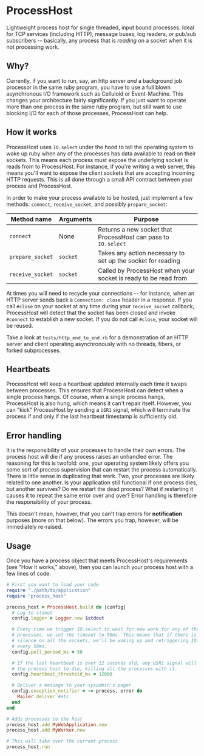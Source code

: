 # ProcessHost

Lightweight process host for single threaded, input bound processes. Ideal for TCP services (including HTTP), message buses, log readers, or pub/sub subscribers -- basically, any process that is *reading* on a socket when it is not processing work.

## Why?

Currently, if you want to run, say, an http server *and* a background job processor in the same ruby program, you have to use a full blown asynchronous I/O framework such as Celluloid or Event-Machine.  This changes your architecture fairly significantly.  If you just want to operate more than one process in the same ruby program, but still want to use blocking I/O for each of those processes, ProcessHost can help.

## How it works

ProcessHost uses `IO.select` under the hood to tell the operating system to wake up ruby when any of the processes has data available to read on their sockets. This means each process must expose the underlying socket is reads from to ProcessHost. For instance, if you're writing a web server, this means you'll want to expose the client sockets that are accepting incoming HTTP requests. This is all done through a small API contract between your process and ProcessHost.

In order to make your process available to be hosted, just implement a few methods: `connect`, `receive_socket`, and possibly `prepare_socket`:

| Method name      | Arguments | Purpose                                                         |
| ---------------- | --------- | --------------------------------------------------------------- |
| `connect`        | None      | Returns a new socket that ProcessHost can pass to `IO.select`   |
| `prepare_socket` | `socket`  | Takes any action necessary to set up the socket for reading     |
| `receive_socket` | `socket`  | Called by ProcessHost when your socket is ready to be read from |

At times you will need to recycle your connections -- for instance, when an HTTP server sends back a `Connection: close` header in a response. If you call `#close` on your socket at any time during your `receive_socket` callback, ProcessHost will detect that the socket has been closed and invoke `#connect` to establish a new socket. If you do not call `#close`, your socket will be reused.

Take a look at `tests/http_end_to_end.rb` for a demonstration of an HTTP server and client operating asynchronously with no threads, fibers, or forked subprocesses.

## Heartbeats

ProcessHost will keep a heartbeat updated internally each time it swaps between processes. This ensures that ProcessHost can detect when a single process hangs. Of course, when a single process hangs, ProcessHost is also hung, which means it can't repair itself. However, you can "kick" ProcessHost by sending a `USR1` signal, which will terminate the process if and only if the last heartbeat timestamp is sufficiently old.

## Error handling

It is the responsibility of your processes to handle their own errors. The process host will die if any process raises an unhandled error. The reasoning for this is twofold: one, your operating system likely offers you some sort of process supervision that can restart the process automatically. There is little sense in duplicating that work. Two, your processes are likely related to one another. Is your application still functional if one process dies, but another survives? Do we restart the dead process? What if restarting it causes it to repeat the same error over and over? Error handling is therefore the responsibility of your process.

This doesn't mean, however, that you can't trap errors for **notification** purposes (more on that below). The errors you trap, however, will be immediately re-raised.

## Usage

Once you have a process object that meets ProcessHost's requirements (see "How it works," above), then you can launch your process host with a few lines of code.

```ruby
# First you want to load your code
require "./path/to/application"
require "process_host"

process_host = ProcessHost.build do |config|
  # Log to stdout
  config.logger = Logger.new $stdout

  # Every time we trigger IO.select to wait for new work for any of the
  # processes, we set the timeout to 50ms. This means that if there is total
  # silence on all the sockets, we'll be waking up and retriggering IO.select
  # every 50ms.
  config.poll_period_ms = 50

  # If the last heartbeat is over 12 seconds old, any USR1 signal will cause
  # the process host to die, killing all the processes with it.
  config.heartbeat_threshold_ms = 12000

  # Deliver a message to your sysadmin's pager
  config.exception_notifier = -> process, error do
    Mailer.deliver #etc
  end
end

# Adds processes to the host
process_host.add MyWebApplication.new
process_host.add MyWorker.new

# This will take over the current process
process_host.run
```
